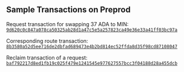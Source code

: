 ## Sample Transactions on Preprod

Request transaction for swapping 37 ADA to MIN: [`9d620c0c847a078ca50325ab28d1a47c5e5a257823ca49e36e33a41ff03bc97a`](https://preprod.cardanoscan.io/transaction/9d620c0c847a078ca50325ab28d1a47c5e5a257823ca49e36e33a41ff03bc97a)

Corresponding route transaction: [`8b3580a52d5ee716de2dbfad689473e4b2bd814ec52ffda8d35f98cd87108047`](https://preprod.cardanoscan.io/transaction/8b3580a52d5ee716de2dbfad689473e4b2bd814ec52ffda8d35f98cd87108047)

Reclaim transaction of a request: [`baf792217d8ed1fb19c025f479e1241545e977627557bcc3f04188d28a455dcb`](https://preprod.cardanoscan.io/transaction/baf792217d8ed1fb19c025f479e1241545e977627557bcc3f04188d28a455dcb)
